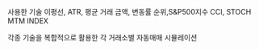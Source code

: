 사용한 기술
이평선, ATR, 평균 거래 금액, 변동률 순위,S&P500지수
CCI, STOCH MTM INDEX

각종 기술을 복합적으로 활용한 각 거래소별 자동매매 시뮬레이션
